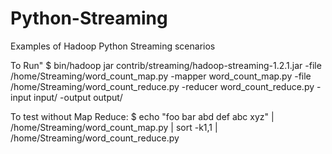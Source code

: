 # Python-Streaming

Examples of Hadoop Python Streaming scenarios

To Run"
$ bin/hadoop jar contrib/streaming/hadoop-streaming-1.2.1.jar -file /home/Streaming/word_count_map.py -mapper word_count_map.py -file /home/Streaming/word_count_reduce.py -reducer word_count_reduce.py -input input/ -output output/

To test without Map Reduce:
$ echo "foo bar abd def abc xyz" | /home/Streaming/word_count_map.py | sort -k1,1 | /home/Streaming/word_count_reduce.py